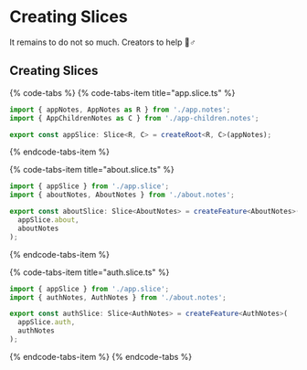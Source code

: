 # Creating Slices

It remains to do not so much. Creators to help 🧙♂

## Creating Slices

{% code-tabs %}
{% code-tabs-item title="app.slice.ts" %}
```typescript
import { appNotes, AppNotes as R } from './app.notes';
import { AppChildrenNotes as C } from './app-children.notes';

export const appSlice: Slice<R, C> = createRoot<R, C>(appNotes);
```
{% endcode-tabs-item %}

{% code-tabs-item title="about.slice.ts" %}
```typescript
import { appSlice } from './app.slice';
import { aboutNotes, AboutNotes } from './about.notes';

export const aboutSlice: Slice<AboutNotes> = createFeature<AboutNotes>(
  appSlice.about,
  aboutNotes
);
```
{% endcode-tabs-item %}

{% code-tabs-item title="auth.slice.ts" %}
```typescript
import { appSlice } from './app.slice';
import { authNotes, AuthNotes } from './about.notes';

export const authSlice: Slice<AuthNotes> = createFeature<AuthNotes>(
  appSlice.auth,
  authNotes
);
```
{% endcode-tabs-item %}
{% endcode-tabs %}

